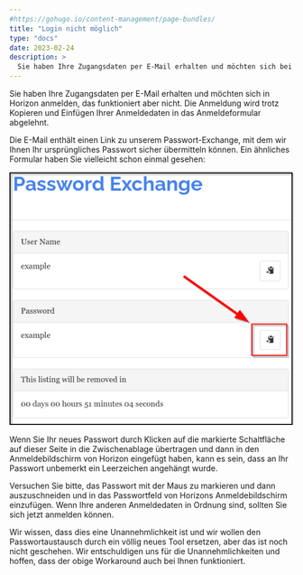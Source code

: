 ```yaml
---
#https://gohugo.io/content-management/page-bundles/
title: "Login nicht möglich"
type: "docs"
date: 2023-02-24
description: >
  Sie haben Ihre Zugangsdaten per E-Mail erhalten und möchten sich bei Horizon anmelden, das funktioniert aber nicht.
---
```


Sie haben Ihre Zugangsdaten per E-Mail erhalten und möchten sich in Horizon anmelden, das funktioniert aber nicht. Die Anmeldung wird trotz Kopieren und Einfügen Ihrer Anmeldedaten in das Anmeldeformular abgelehnt. 

Die E-Mail enthält einen Link zu unserem Passwort-Exchange, mit dem wir Ihnen Ihr ursprüngliches Passwort sicher übermitteln können. Ein ähnliches Formular haben Sie vielleicht schon einmal gesehen:

![Screenshot eines Beispiels für den Passwort-Exchange](./pwx.png)

Wenn Sie Ihr neues Passwort durch Klicken auf die markierte Schaltfläche auf dieser Seite in die Zwischenablage übertragen und dann in den Anmeldebildschirm von Horizon eingefügt haben, kann es sein, dass an Ihr Passwort unbemerkt ein Leerzeichen angehängt wurde.

Versuchen Sie bitte, das Passwort mit der Maus zu markieren und dann auszuschneiden und in das Passwortfeld von Horizons Anmeldebildschirm einzufügen. Wenn Ihre anderen Anmeldedaten in Ordnung sind, sollten Sie sich jetzt anmelden können.

Wir wissen, dass dies eine Unannehmlichkeit ist und wir wollen den Passwortaustausch durch ein völlig neues Tool ersetzen, aber das ist noch nicht geschehen. Wir entschuldigen uns für die Unannehmlichkeiten und hoffen, dass der obige Workaround auch bei Ihnen funktioniert.